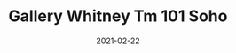 ---
tags: 
  - "To Market"
  - "Loose Lay LVT"
  - "Gallery"
title: "Gallery Whitney Tm 101 Soho"
designer: "To Market"
image_primary: "img/GALLERY-101.jpg"
href: "https://www.tomkt.com/copy-of-woven-swatches"
description: "Size%3A%2012%22%20X%2024%22%A0/%20Wear%20layer%3A%20.5mm%20%2820mil%29%A0/%20Edge%3A%20Square%A0/%20Thickness%3A%205.0mm%20/%20Sq.ft/Ctn%3A%2020%A0/%20Installation%3A%20Glue%20Down"
category: "loose-lay-lvt-gallery"
subtitle: ""
manufacturer: "ToMarket"
slug: "/manufacturers/tomarket/loose-lay-lvt-gallery/to-market-gallery-whitney-tm-101-soho"
date: "2021-02-22"
---